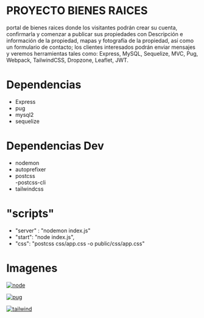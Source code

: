 # PROYECTO BIENES RAICES

portal de bienes raices donde los visitantes podrán crear su cuenta, confirmarla y comenzar a publicar sus propiedades con Descripción e información de la propiedad, mapas y fotografía de la propiedad, así como un formulario de contacto; los clientes interesados podrán enviar mensajes y veremos herramientas tales como: Express, MySQL, Sequelize, MVC, Pug, Webpack, TailwindCSS, Dropzone, Leaflet, JWT.

# Dependencias

- Express
- pug
- mysql2
- sequelize

# Dependencias Dev

- nodemon
- autoprefixer
- postcss  
  -postcss-cli
- tailwindcss

# "scripts"

- "server" : "nodemon index.js"
- "start": "node index.js",
- "css": "postcss css/app.css -o public/css/app.css"

# Imagenes

[![node](https://railsware.com/blog/wp-content/uploads/2018/09/2400%D1%851260-rw-blog-node-js.png "node")](http://https://railsware.com/blog/wp-content/uploads/2018/09/2400%D1%851260-rw-blog-node-js.png "node")

[![pug](https://res.cloudinary.com/practicaldev/image/fetch/s--dVi3vvBB--/c_imagga_scale,f_auto,fl_progressive,h_420,q_auto,w_1000/https://dev-to-uploads.s3.amazonaws.com/i/j5oesanbo9qd8ftk3p0v.png "pug")](http://https://res.cloudinary.com/practicaldev/image/fetch/s--dVi3vvBB--/c_imagga_scale,f_auto,fl_progressive,h_420,q_auto,w_1000/https://dev-to-uploads.s3.amazonaws.com/i/j5oesanbo9qd8ftk3p0v.png "pug")

[![tailwind](https://images.viblo.asia/1e584999-0b5a-4189-9081-b9a41212265d.jpg "tailwind")](httphttps://images.viblo.asia/1e584999-0b5a-4189-9081-b9a41212265d.jpg:// "tailwind")
